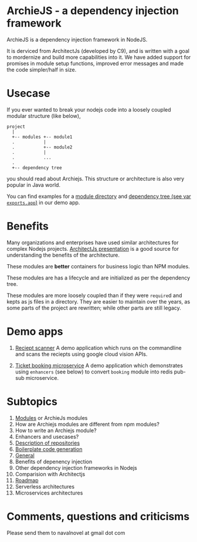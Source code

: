 # ArchieJS - a dependency injection framework

ArchieJS is a dependency injection framework in NodeJS.

It is derviced from ArchitectJs (developed by C9), and is written with a goal to mordernize and build more capabilities into it. We have added support for promises in module setup functions, improved error messages and made the code simpler/half in size.

# Usecase

If you ever wanted to break your nodejs code into a loosely coupled modular structure (like below),

```
project
  |
  +-- modules +-- module1
  .           | 
  .           +-- module2
  .           |
  .           ...  
  .   
  +-- dependency tree
```

you should read about Archiejs. This structure or architecture is also very popular in Java world.

You can find examples for a [module directory](https://github.com/archiejs/demo-basicapp-googlecloudvision-reciept-scanner/tree/master/modules) and [dependency tree (see var `exports.app`)](https://github.com/archiejs/demo-basicapp-googlecloudvision-reciept-scanner/blob/master/deptree.js) in our demo app.

# Benefits

Many organizations and enterprises have used similar architectures for complex Nodejs projects. [ArchitectJs presentation](http://www.slideshare.net/sergimansilla/architecting-large-nodejs-applications-14912706) is a good source for understanding the benefits of the architecture.

These modules are **better** containers for business logic than NPM modules. 

These modules are has a lifecycle and are initialized as per the dependency tree.

These modules are more loosely coupled than if they were `require`d and kepts as js files in a directory. They are easier to maintain over the years, as some parts of the project are rewritten; while other parts are still legacy. 

# Demo apps

1. [Reciept scanner](https://github.com/archiejs/demo-basicapp-googlecloudvision-reciept-scanner) 
  A demo application which runs on the commandline and scans the reciepts using google cloud vision APIs.

2. [Ticket booking microservice](https://github.com/archiejs/demo-webapp-mongo-redis-ticket_booking) 
  A demo application which demonstrates using `enhancers` (see below) to convert `booking` module into redis pub-sub microservice.

# Subtopics

1. [Modules](#tbd) or ArchieJs modules
  1. How are Archiejs modules are different from npm modules?
  2. How to write an Archiejs module?
  3. Enhancers and usecases?
3. [Description of repositories](#tbd)
4. [Boilerplate code generation](#tbd)
5. [General](#tbd)
  1. Benefits of depenency injection
  2. Other dependency injection frameworks in Nodejs
  3. Comparision with Architectjs
5. [Roadmap](#tbd)
  1. Serverless architectures
  2. Microservices architectures

# 

# Comments, questions and criticisms

Please send them to navalnovel at gmail dot com
